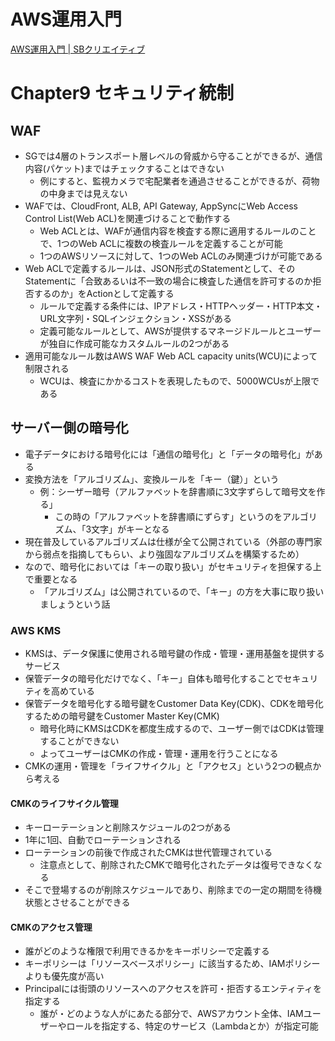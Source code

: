 # AWS運用入門

[AWS運用入門 | SBクリエイティブ](https://www.sbcr.jp/product/4815615499/)

# Chapter9 セキュリティ統制

## WAF

- SGでは4層のトランスポート層レベルの脅威から守ることができるが、通信内容(パケット)まではチェックすることはできない
  - 例にすると、監視カメラで宅配業者を通過させることができるが、荷物の中身までは見えない
- WAFでは、CloudFront, ALB, API Gateway, AppSyncにWeb Access Control List(Web ACL)を関連づけることで動作する
  - Web ACLとは、WAFが通信内容を検査する際に適用するルールのことで、1つのWeb ACLに複数の検査ルールを定義することが可能
  - 1つのAWSリソースに対して、1つのWeb ACLのみ関連づけが可能である
- Web ACLで定義するルールは、JSON形式のStatementとして、そのStatementに「合致あるいは不一致の場合に検査した通信を許可するのか拒否するのか」をActionとして定義する
  - ルールで定義する条件には、IPアドレス・HTTPヘッダー・HTTP本文・URL文字列・SQLインジェクション・XSSがある
  - 定義可能なルールとして、AWSが提供するマネージドルールとユーザーが独自に作成可能なカスタムルールの2つがある
- 適用可能なルール数はAWS WAF Web ACL capacity units(WCU)によって制限される
  - WCUは、検査にかかるコストを表現したもので、5000WCUsが上限である

## サーバー側の暗号化

- 電子データにおける暗号化には「通信の暗号化」と「データの暗号化」がある
- 変換方法を「アルゴリズム」、変換ルールを「キー（鍵）」という
  - 例：シーザー暗号（アルファベットを辞書順に3文字ずらして暗号文を作る」
    - この時の「アルファベットを辞書順にずらす」というのをアルゴリズム、「3文字」がキーとなる
- 現在普及しているアルゴリズムは仕様が全て公開されている（外部の専門家から弱点を指摘してもらい、より強固なアルゴリズムを構築するため）
- なので、暗号化においては「キーの取り扱い」がセキュリティを担保する上で重要となる
  - 「アルゴリズム」は公開されているので、「キー」の方を大事に取り扱いましょうという話

### AWS KMS

- KMSは、データ保護に使用される暗号鍵の作成・管理・運用基盤を提供するサービス
- 保管データの暗号化だけでなく、「キー」自体も暗号化することでセキュリティを高めている
- 保管データを暗号化する暗号鍵をCustomer Data Key(CDK)、CDKを暗号化するための暗号鍵をCustomer Master Key(CMK)
  - 暗号化時にKMSはCDKを都度生成するので、ユーザー側ではCDKは管理することができない
  - よってユーザーはCMKの作成・管理・運用を行うことになる
- CMKの運用・管理を「ライフサイクル」と「アクセス」という2つの観点から考える

#### CMKのライフサイクル管理

- キーローテーションと削除スケジュールの2つがある
- 1年に1回、自動でローテーションされる
- ローテーションの前後で作成されたCMKは世代管理されている
  - 注意点として、削除されたCMKで暗号化されたデータは復号できなくなる
- そこで登場するのが削除スケジュールであり、削除までの一定の期間を待機状態とさせることができる

#### CMKのアクセス管理

- 誰がどのような権限で利用できるかをキーポリシーで定義する
- キーポリシーは「リソースベースポリシー」に該当するため、IAMポリシーよりも優先度が高い
- Principalには街頭のリソースへのアクセスを許可・拒否するエンティティを指定する
  - 誰が・どのような人がにあたる部分で、AWSアカウント全体、IAMユーザーやロールを指定する、特定のサービス（Lambdaとか）が指定可能


